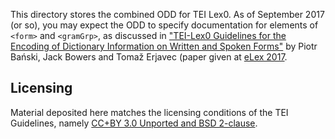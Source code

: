 This directory stores the combined ODD for TEI Lex0.
As of September 2017 (or so), you may expect the ODD to specify documentation for elements of `<form>` and `<gramGrp>`, as discussed in ["TEI-Lex0 Guidelines for the Encoding of Dictionary Information on Written and Spoken Forms"](https://elex.link/elex2017/wp-content/uploads/2017/09/paper29.pdf) by Piotr Bański, Jack Bowers and Tomaž Erjavec (paper given at [eLex 2017](https://elex.link/elex2017/).

## Licensing
Material deposited here matches the licensing conditions of the TEI Guidelines, namely [CC+BY 3.0 Unported and BSD 2-clause](http://www.tei-c.org/Guidelines/access.xml).

